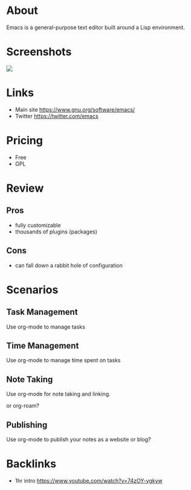 # About

Emacs is a general-purpose text editor built around a Lisp environment.

# Screenshots

<!-- get better ones, upload somewhere -->

![](https://www.gnu.org/software/emacs/images/teaser.png)

# Links

- Main site https://www.gnu.org/software/emacs/
- Twitter https://twitter.com/emacs

# Pricing

- Free
- GPL

# Review

## Pros

- fully customizable
- thousands of plugins (packages)

## Cons

- can fall down a rabbit hole of configuration

# Scenarios

## Task Management

Use org-mode to manage tasks

## Time Management

Use org-mode to manage time spent on tasks

## Note Taking

Use org-mode for note taking and linking.

or org-roam?

## Publishing

Use org-mode to publish your notes as a website or blog?

# Backlinks

- 1hr intro https://www.youtube.com/watch?v=74zOY-vgkyw
